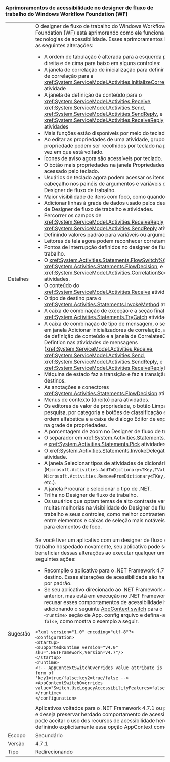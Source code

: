 ### <a name="accessibility-improvements-in-windows-workflow-foundation-wf-workflow-designer"></a>Aprimoramentos de acessibilidade no designer de fluxo de trabalho do Windows Workflow Foundation (WF)

|   |   |
|---|---|
|Detalhes|O designer de fluxo de trabalho do Windows Workflow Foundation (WF) está aprimorando como ele funciona com as tecnologias de acessibilidade. Esses aprimoramentos incluem as seguintes alterações:<ul><li>A ordem de tabulação é alterada para a esquerda para a direita e de cima para baixo em alguns controles:</li><li>A janela de correlação de inicialização para definir dados de correlação para a <xref:System.ServiceModel.Activities.InitializeCorrelation> atividade</li><li>A janela de definição de conteúdo para o <xref:System.ServiceModel.Activities.Receive>, <xref:System.ServiceModel.Activities.Send>, <xref:System.ServiceModel.Activities.SendReply>, e <xref:System.ServiceModel.Activities.ReceiveReply> atividades</li><li>Mais funções estão disponíveis por meio do teclado:</li><li>Ao editar as propriedades de uma atividade, grupos de propriedade podem ser recolhidos por teclado na primeira vez em que está voltado.</li><li>Ícones de aviso agora são acessíveis por teclado.</li><li>O botão mais propriedades na janela Propriedades agora é acessado pelo teclado.</li><li>Usuários de teclado agora podem acessar os itens de cabeçalho nos painéis de argumentos e variáveis do Designer de fluxo de trabalho.</li><li>Maior visibilidade de itens com foco, como quando:</li><li>Adicionar linhas à grade de dados usado pelos designers de Designer de fluxo de trabalho e atividades.</li><li>Percorrer os campos de <xref:System.ServiceModel.Activities.ReceiveReply> e <xref:System.ServiceModel.Activities.SendReply> atividades.</li><li>Definindo valores padrão para variáveis ou argumentos</li><li>Leitores de tela agora podem reconhecer corretamente:</li><li>Pontos de interrupção definidos no designer de fluxo de trabalho.</li><li>O <xref:System.Activities.Statements.FlowSwitch%601>, <xref:System.Activities.Statements.FlowDecision>, e <xref:System.ServiceModel.Activities.CorrelationScope> atividades.</li><li>O conteúdo do <xref:System.ServiceModel.Activities.Receive> atividade.</li><li>O tipo de destino para o <xref:System.Activities.Statements.InvokeMethod> atividade.</li><li>A caixa de combinação de exceção e a seção finalmente o <xref:System.Activities.Statements.TryCatch> atividade.</li><li>A caixa de combinação de tipo de mensagem, o separador em janela Adicionar inicializadores de correlação, a janela de definição de conteúdo e a janela de CorrelatesOn Defintion nas atividades de mensagens (<xref:System.ServiceModel.Activities.Receive>, <xref:System.ServiceModel.Activities.Send>, <xref:System.ServiceModel.Activities.SendReply>, e <xref:System.ServiceModel.Activities.ReceiveReply>).</li><li>Máquina de estado faz a transição e faz a transição de destinos.</li><li>As anotações e conectores <xref:System.Activities.Statements.FlowDecision> atividades.</li><li>Menus de contexto (direito) para atividades.</li><li>Os editores de valor de propriedade, o botão Limpar pesquisa, por categoria e botões de classificação em ordem alfabética e a caixa de diálogo Editor de expressão na grade de propriedades.</li><li>A porcentagem de zoom no Designer de fluxo de trabalho.</li><li>O separador em <xref:System.Activities.Statements.Parallel> e <xref:System.Activities.Statements.Pick> atividades.</li><li>O <xref:System.Activities.Statements.InvokeDelegate> atividade.</li><li>A janela Selecionar tipos de atividades de dicionário (<code>Microsoft.Activities.AddToDictionary&lt;TKey,TValue&gt;</code>, <code>Microsoft.Activities.RemoveFromDictionary&lt;TKey,TValue&gt;</code>, etc.).</li><li>A janela Procurar e selecionar o tipo de .NET.</li><li>Trilha no Designer de fluxo de trabalho.</li><li>Os usuários que optam temas de alto contraste verá muitas melhorias na visibilidade do Designer de fluxo de trabalho e seus controles, como melhor contrastem taxas entre elementos e caixas de seleção mais notáveis usadas para elementos de foco.</li></ul>|
|Sugestão|Se você tiver um aplicativo com um designer de fluxo de trabalho hospedado novamente, seu aplicativo pode se beneficiar dessas alterações ao executar qualquer uma das seguintes ações:<ul><li>Recompile o aplicativo para o .NET Framework 4.7.1 de destino. Essas alterações de acessibilidade são habilitadas por padrão.</li><li>Se seu aplicativo direcionado ao .NET Framework 4.7 ou anterior, mas está em execução no .NET Framework 4.7.1, recusar esses comportamentos de acessibilidade herdado, adicionando o seguinte [AppContext switch](~/docs/framework/configure-apps/file-schema/runtime/appcontextswitchoverrides-element.md) para o <code>&lt;runtime&gt;</code> seção de App. config arquivo e defina-a como <code>false</code>, como mostra o exemplo a seguir.</li></ul><pre><code>&lt;?xml version=&quot;1.0&quot; encoding=&quot;utf-8&quot;?&gt;&#13;&#10;&lt;configuration&gt;&#13;&#10;&lt;startup&gt;&#13;&#10;&lt;supportedRuntime version=&quot;v4.0&quot; sku=&quot;.NETFramework,Version=v4.7&quot;/&gt;&#13;&#10;&lt;/startup&gt;&#13;&#10;&lt;runtime&gt;&#13;&#10;&lt;!-- AppContextSwitchOverrides value attribute is in the form of &#39;key1=true/false;key2=true/false  --&gt;&#13;&#10;&lt;AppContextSwitchOverrides value=&quot;Switch.UseLegacyAccessibilityFeatures=false&quot; /&gt;&#13;&#10;&lt;/runtime&gt;&#13;&#10;&lt;/configuration&gt;&#13;&#10;</code></pre>Aplicativos voltados para o .NET Framework 4.7.1 ou posterior e deseja preservar herdado comportamento de acessibilidade pode aceitar o uso dos recursos de acessibilidade herdado definindo explicitamente essa opção AppContext como <code>true</code>.|
|Escopo|Secundário|
|Versão|4.7.1|
|Tipo|Redirecionando|

